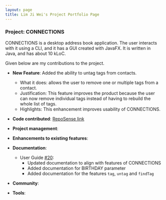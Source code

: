 ```yaml
---
layout: page
title: Lim Ji Wei's Project Portfolio Page
---
```


### Project: CONNECTIONS

CONNECTIONS is a desktop address book application. The user interacts with it using a CLI, and it has a GUI created with JavaFX. It is written in Java, and has about 10 kLoC.

Given below are my contributions to the project.

* **New Feature**: Added the ability to untag tags from contacts.
  * What it does: allows the user to remove one or multiple tags from a contact.
  * Justification: This feature improves the product because the user can now remove individual tags instead of having to rebuild the whole list of tags.
  * Highlights: This enhancement improves usability of CONNECTIONS.


* **Code contributed**: [RepoSense link](https://nus-cs2103-ay2122s1.github.io/tp-dashboard/?search=&sort=groupTitle&sortWithin=title&timeframe=commit&mergegroup=&groupSelect=groupByRepos&breakdown=true&checkedFileTypes=docs~functional-code~test-code~other&since=2021-09-17&tabOpen=true&tabType=authorship&zFR=false&tabAuthor=Jiwei99&tabRepo=AY2122S1-CS2103-F09-4%2Ftp%5Bmaster%5D&authorshipIsMergeGroup=false&authorshipFileTypes=docs~functional-code~test-code&authorshipIsBinaryFileTypeChecked=false)


* **Project management**:


* **Enhancements to existing features**:


* **Documentation**:
  * User Guide [\#20]():
      * Updated documentation to align with features of CONNECTIONS
      * Added documentation for BIRTHDAY parameter
      * Added documentation for the features `tag`, `untag` and `findTag` 


* **Community**:


* **Tools**:
